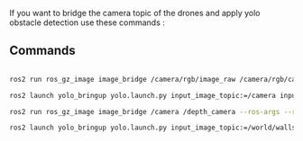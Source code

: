 If you want to bridge the camera topic of the drones and apply yolo obstacle detection use these commands :

## Commands
```bash

ros2 run ros_gz_image image_bridge /camera/rgb/image_raw /camera/rgb/camera_info /camera/depth/image_raw:=/depth_image /camera/depth/camera_info
```

```bash
ros2 launch yolo_bringup yolo.launch.py input_image_topic:=/camera input_depth_topic:=/depth_image input_depth_info_topic:=/camera/depth/camera_info model:=yolov11m.pt use_3d:=True
```

```bash
ros2 run ros_gz_image image_bridge /camera /depth_camera --ros-args --remap /depth_camera:=/depth_image
```

```bash
ros2 launch yolo_bringup yolo.launch.py input_image_topic:=/world/walls/model/x500_depth_0/link/camera_link/sensor/IMX214/image model:=yolov8m.pt use_3d:=True input_depth_topic:=/depth_camera input_depth_info_topic:=/world/walls/model/x500_depth_0/link/camera_link/sensor/IMX214/camera_info
```

